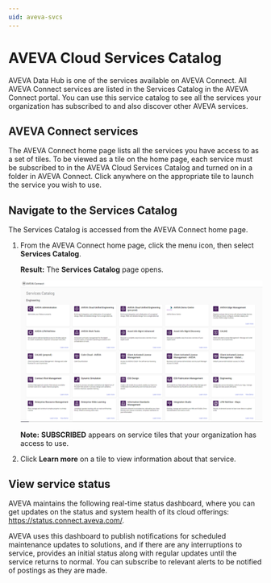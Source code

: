 ```yaml
---
uid: aveva-svcs
---
```


# AVEVA Cloud Services Catalog

AVEVA Data Hub is one of the services available on AVEVA Connect. All AVEVA Connect services are listed in the Services Catalog in the AVEVA Connect portal. You can use this service catalog to see all the services your organization has subscribed to and also discover other AVEVA services.

## AVEVA Connect services

The AVEVA Connect home page lists all the services you have access to as a set of tiles. To be viewed as a tile on the home page, each service must be subscribed to in the AVEVA Cloud Services Catalog and turned on in a folder in AVEVA Connect. Click anywhere on the appropriate tile to launch the service you wish to use.

## Navigate to the Services Catalog

The Services Catalog is accessed from the AVEVA Connect home page.

1. From the AVEVA Connect home page, click the menu icon, then select **Services Catalog**.
 
   **Result:** The **Services Catalog** page opens.

    ![AVEVA Cloud Services Catalog](./images/cloud-svcs-cat.png)

    **Note:** **SUBSCRIBED** appears on service tiles that your organization has access to use. 

1. Click **Learn more** on a tile to view information about that service.
 
## View service status

AVEVA maintains the following real-time status dashboard, where you can get updates on the status and system health of its cloud offerings: https://status.connect.aveva.com/.

AVEVA uses this dashboard to publish notifications for scheduled maintenance updates to solutions, and if there are any interruptions to service, provides an initial status along with regular updates until the service returns to normal. You can subscribe to relevant alerts to be notified of postings as they are made.   
